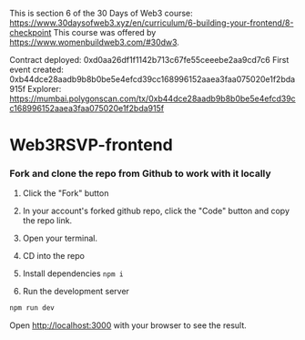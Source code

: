 This is section 6 of the 30 Days of Web3 course: https://www.30daysofweb3.xyz/en/curriculum/6-building-your-frontend/8-checkpoint
This course was offered by https://www.womenbuildweb3.com/#30dw3.

Contract deployed: 0xd0aa26df1f1142b713c67fe55ceeebe2aa9cd7c6
First event created: 0xb44dce28aadb9b8b0be5e4efcd39cc168996152aaea3faa075020e1f2bda915f
Explorer: https://mumbai.polygonscan.com/tx/0xb44dce28aadb9b8b0be5e4efcd39cc168996152aaea3faa075020e1f2bda915f

# Web3RSVP-frontend

### Fork and clone the repo from Github to work with it locally

1. Click the "Fork" button

2. In your account's forked github repo, click the "Code" button and copy the repo link.

3. Open your terminal.

4. CD into the repo

5. Install dependencies `npm i`

6. Run the development server

```bash
npm run dev
```

Open [http://localhost:3000](http://localhost:3000) with your browser to see the result.
